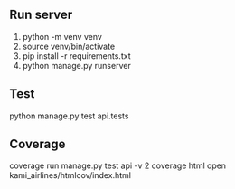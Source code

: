 ## Run server
1. python -m venv venv
2. source venv/bin/activate
3. pip install -r requirements.txt
4. python manage.py runserver


## Test
python manage.py test api.tests

## Coverage
coverage run manage.py test api -v 2
coverage html
open kami_airlines/htmlcov/index.html
